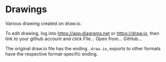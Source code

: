 # Drawings
Various drawing created on draw.io.

To edit drawing, log into https://app.diagrams.net or https://draw.io, then link to your github account and click File... Open from... GitHub...

The original draw.io file has the ending `.draw.io`, exports to other formats have the respective format-specific ending.
